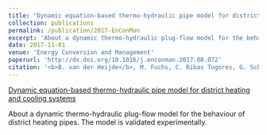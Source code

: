 ```yaml
---
title: "Dynamic equation-based thermo-hydraulic pipe model for district heating and cooling systems"
collection: publications
permalink: /publication/2017-EnConMan
excerpt: 'About a dynamic thermo-hydraulic plug-flow model for the behaviour of district heating pipes. The model is validated experimentally.'
date: 2017-11-01
venue: 'Energy Conversion and Management'
paperurl: 'http://dx.doi.org/10.1016/j.enconman.2017.08.072'
citation: '<b>B. van der Heijde</b>, M. Fuchs, C. Ribas Tugores, G. Schweiger, K. Sartor, D. Basciotti, D. Müller, C. Nytsch-Geusen, M. Wetter, and L. Helsen, “Dynamic equation-based thermo-hydraulic pipe model for district heating and cooling systems,” Energy Convers. Manag., vol. 151, no. November, pp. 158–169, 2017.'
---
```


<script type="text/javascript" src="//d39af2mgp1pqhg.cloudfront.net/widget-popup.js"></script>

<a href="https://plu.mx/plum/a/?doi=10.1016%2Fj.enconman.2017.08.072" data-popup="right" data-size="large" class="plumx-plum-print-popup plum-bigben-theme" data-site="plum" data-hide-when-empty="true">Dynamic equation-based thermo-hydraulic pipe model for district heating and cooling systems</a>

About a dynamic thermo-hydraulic plug-flow model for the behaviour of district heating pipes. The model is validated experimentally.
